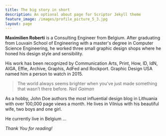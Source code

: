 ```yaml
---
title: The big story in short
description: An optional about page for Scriptor Jekyll theme
feature_image: /images/profile_picture_5_3.jpg
layout: page
---
```

**Maximilien Roberti** is a Consulting Engineer from Belgium. After graduating from Louvain School of Engineering with a master's degree in Computer Science Engineering, he worked  three small graphic design shops where he honed his design style and sensibility.

His work has been recognized by Communication Arts, Print, How, ID, IdN, AIGA, Effie, Archive, Graphis, AdFed and Rockport. Graphic Design USA named him a person to watch in 2015.

> The world always seems brighter when you’ve just made something that wasn’t there before. <cite>Neil Gaiman</cite>

As a hobby, John Doe authors the most influential design blog in Lithuania with over 100,000 page views a month. He lives in Vilnius with his beautiful wife, two boys and one girl.

He currently live in Belgium ...

_Thank You for reading!_

